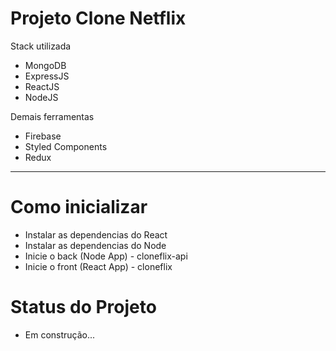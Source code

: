 # Projeto Clone Netflix

Stack utilizada

* MongoDB
* ExpressJS
* ReactJS
* NodeJS

Demais ferramentas

* Firebase
* Styled Components
* Redux
____________________

# Como inicializar

* Instalar as dependencias do React
* Instalar as dependencias do Node
* Inicie o back (Node App) - cloneflix-api
* Inicie o front (React App) - cloneflix

# Status do Projeto

* Em construção... 